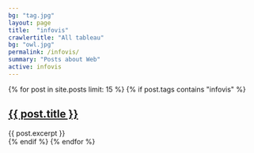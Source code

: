 ```yaml
---
bg: "tag.jpg"
layout: page
title:  "infovis"
crawlertitle: "All tableau"
bg: "owl.jpg"
permalink: /infovis/
summary: "Posts about Web"
active: infovis
---
```


{% for post in site.posts limit: 15 %}
	{% if post.tags contains "infovis" %}
  <article class="index-page">
    <h2><a href="{{ post.url | relative_url }}">{{ post.title }}</a></h2>
    {{ post.excerpt }}
  </article>
	{% endif %}
{% endfor %}